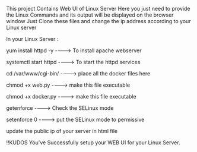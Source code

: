 This project Contains Web UI of Linux Server
Here you just need to provide the Linux Commands and its output will be displayed on the browser window 
Just Clone these files and change the ip address according to your Linux server

In your Linux Server :

yum install httpd -y   ----> To install apache webserver

systemctl start httpd  ----> To start the httpd services

cd /var/www/cgi-bin/   ----> place all the docker files here 

chmod +x web.py        ----> make this file executable

chmod +x docker.py     ----> make this file executable

getenforce             ----> Check the SELinux mode

setenforce 0           ----> put the SELinux mode to permissive

update the public ip of your server in html file

!!KUDOS  You've Successfully setup your WEB UI for your Linux Server.
